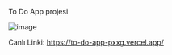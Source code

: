 To Do App projesi

![image](https://github.com/sezensaka/To-do-App/assets/152103659/af8b3709-bca4-401c-9db2-f820c723d86e)

Canlı Linki: https://to-do-app-pxxg.vercel.app/
